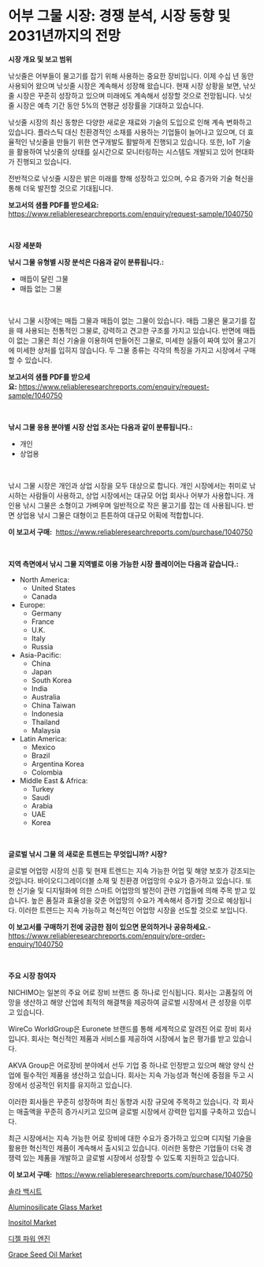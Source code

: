 <p><h1>어부 그물 시장: 경쟁 분석, 시장 동향 및 2031년까지의 전망</h1></p><p><strong>시장 개요 및 보고 범위</strong></p>
<p><p>낚싯줄은 어부들이 물고기를 잡기 위해 사용하는 중요한 장비입니다. 이제 수십 년 동안 사용되어 왔으며 낚싯줄 시장은 계속해서 성장해 왔습니다. 현재 시장 상황을 보면, 낚싯줄 시장은 꾸준히 성장하고 있으며 미래에도 계속해서 성장할 것으로 전망됩니다. 낚싯줄 시장은 예측 기간 동안 5%의 연평균 성장률을 기대하고 있습니다.</p><p>낚싯줄 시장의 최신 동향은 다양한 새로운 재료와 기술의 도입으로 인해 계속 변화하고 있습니다. 플라스틱 대신 친환경적인 소재를 사용하는 기업들이 늘어나고 있으며, 더 효율적인 낚싯줄을 만들기 위한 연구개발도 활발하게 진행되고 있습니다. 또한, IoT 기술을 활용하여 낚싯줄의 상태를 실시간으로 모니터링하는 시스템도 개발되고 있어 현대화가 진행되고 있습니다.</p><p>전반적으로 낚싯줄 시장은 밝은 미래를 향해 성장하고 있으며, 수요 증가와 기술 혁신을 통해 더욱 발전할 것으로 기대됩니다.</p></p>
<p><strong>보고서의 샘플 PDF를 받으세요:</strong> <a href="https://www.reliableresearchreports.com/enquiry/request-sample/1040750">https://www.reliableresearchreports.com/enquiry/request-sample/1040750</a></p>
<p>&nbsp;</p>
<p><strong>시장 세분화</strong></p>
<p><strong>낚시 그물 유형별 시장 분석은 다음과 같이 분류됩니다.:</strong></p>
<p><ul><li>매듭이 달린 그물</li><li>매듭 없는 그물</li></ul></p>
<p>&nbsp;</p>
<p><p>낚시 그물 시장에는 매듭 그물과 매듭이 없는 그물이 있습니다. 매듭 그물은 물고기를 잡을 때 사용되는 전통적인 그물로, 강력하고 견고한 구조를 가지고 있습니다. 반면에 매듭이 없는 그물은 최신 기술을 이용하여 만들어진 그물로, 미세한 실들이 짜여 있어 물고기에 미세한 상처를 입히지 않습니다. 두 그물 종류는 각각의 특징을 가지고 시장에서 구매할 수 있습니다.</p></p>
<p><strong>보고서의 샘플 PDF를 받으세요:</strong>&nbsp;<a href="https://www.reliableresearchreports.com/enquiry/request-sample/1040750">https://www.reliableresearchreports.com/enquiry/request-sample/1040750</a></p>
<p>&nbsp;</p>
<p><strong> 낚시 그물 응용 분야별 시장 산업 조사는 다음과 같이 분류됩니다.:</strong></p>
<p><ul><li>개인</li><li>상업용</li></ul></p>
<p>&nbsp;</p>
<p><p>낚시 그물 시장은 개인과 상업 시장을 모두 대상으로 합니다. 개인 시장에서는 취미로 낚시하는 사람들이 사용하고, 상업 시장에서는 대규모 어업 회사나 어부가 사용합니다. 개인용 낚시 그물은 소형이고 가벼우며 일반적으로 작은 물고기를 잡는 데 사용됩니다. 반면 상업용 낚시 그물은 대형이고 튼튼하여 대규모 어획에 적합합니다.</p></p>
<p><strong>이 보고서 구매:</strong>&nbsp; <a href="https://www.reliableresearchreports.com/purchase/1040750">https://www.reliableresearchreports.com/purchase/1040750</a></p>
<p>&nbsp;</p>
<p><strong>지역 측면에서 낚시 그물 지역별로 이용 가능한 시장 플레이어는 다음과 같습니다.:</strong></p>
<p><ul>
    <li>
        North America:
        <ul>
            <li>United States</li>
            <li>Canada</li>
        </ul>
    </li>
    <li>
        Europe:
        <ul>
            <li>Germany</li>
            <li>France</li>
            <li>U.K.</li>
            <li>Italy</li>
            <li>Russia</li>
        </ul>
    </li>
    <li>
        Asia-Pacific:
        <ul>
            <li>China</li>
            <li>Japan</li>
            <li>South Korea</li>
            <li>India</li>
            <li>Australia</li>
            <li>China Taiwan</li>
            <li>Indonesia</li>
            <li>Thailand</li>
            <li>Malaysia</li>
        </ul>
    </li>
    <li>
        Latin America:
        <ul>
            <li>Mexico</li>
            <li>Brazil</li>
            <li>Argentina Korea</li>
            <li>Colombia</li>
        </ul>
    </li>
    <li>
        Middle East & Africa:
        <ul>
            <li>Turkey</li>
            <li>Saudi</li>
            <li>Arabia</li>
            <li>UAE</li>
            <li>Korea</li>
        </ul>
    </li>
    </ul></p>
<p>&nbsp;</p>
<p><strong>글로벌 낚시 그물 의 새로운 트렌드는 무엇입니까? 시장?</strong></p>
<p><p>글로벌 어업망 시장의 신흥 및 현재 트렌드는 지속 가능한 어업 및 해양 보호가 강조되는 것입니다. 바이오디그레이더블 소재 및 친환경 어업망의 수요가 증가하고 있습니다. 또한 신기술 및 디지털화에 의한 스마트 어업망의 발전이 관련 기업들에 의해 주목 받고 있습니다. 높은 품질과 효율성을 갖춘 어업망의 수요가 계속해서 증가할 것으로 예상됩니다. 이러한 트렌드는 지속 가능하고 혁신적인 어업망 시장을 선도할 것으로 보입니다.</p></p>
<p><strong>이 보고서를 구매하기 전에 궁금한 점이 있으면 문의하거나 공유하세요.</strong>- <a href="https://www.reliableresearchreports.com/enquiry/pre-order-enquiry/1040750">https://www.reliableresearchreports.com/enquiry/pre-order-enquiry/1040750</a></p>
<p>&nbsp;</p>
<p><strong>주요 시장 참여자</strong></p>
<p><p>NICHIMO는 일본의 주요 어로 장비 브랜드 중 하나로 인식됩니다. 회사는 고품질의 어망을 생산하고 해양 산업에 최적의 해결책을 제공하여 글로벌 시장에서 큰 성장을 이루고 있습니다.</p><p>WireCo WorldGroup은 Euronete 브랜드를 통해 세계적으로 알려진 어로 장비 회사입니다. 회사는 혁신적인 제품과 서비스를 제공하여 시장에서 높은 평가를 받고 있습니다.</p><p>AKVA Group은 어로장비 분야에서 선두 기업 중 하나로 인정받고 있으며 해양 양식 산업에 필수적인 제품을 생산하고 있습니다. 회사는 지속 가능성과 혁신에 중점을 두고 시장에서 성공적인 위치를 유지하고 있습니다.</p><p>이러한 회사들은 꾸준히 성장하며 최신 동향과 시장 규모에 주목하고 있습니다. 각 회사는 매출액을 꾸준히 증가시키고 있으며 글로벌 시장에서 강력한 입지를 구축하고 있습니다.</p><p>최근 시장에서는 지속 가능한 어로 장비에 대한 수요가 증가하고 있으며 디지털 기술을 활용한 혁신적인 제품이 계속해서 출시되고 있습니다. 이러한 동향은 기업들이 더욱 경쟁력 있는 제품을 개발하고 글로벌 시장에서 성장할 수 있도록 지원하고 있습니다.</p></p>
<p><strong>이 보고서 구매:</strong>&nbsp;&nbsp;<a href="https://www.reliableresearchreports.com/purchase/1040750">https://www.reliableresearchreports.com/purchase/1040750</a></p>
<p><p><a href="https://github.com/ZacharyScthmitt4465/Market-Research-Report-List-1/blob/main/899836016012.md">솔라 백시트</a></p><p><a href="https://pretty-mail-caf.notion.site/Aluminosilicate-Glass-Market-with-the-goal-of-estimating-the-market-size-and-future-growth-potential-8998aad55a714ea29b46c8580317084c">Aluminosilicate Glass Market</a></p><p><a href="https://github.com/ashepherd82/Market-Research-Report-List-4/blob/main/inositol-market.md">Inositol Market</a></p><p><a href="https://github.com/lkwggful07722/Market-Research-Report-List-1/blob/main/942705516011.md">디젤 파워 엔진</a></p><p><a href="https://github.com/irfadac/Market-Research-Report-List-2/blob/main/grape-seed-oil-market.md">Grape Seed Oil Market</a></p></p>
